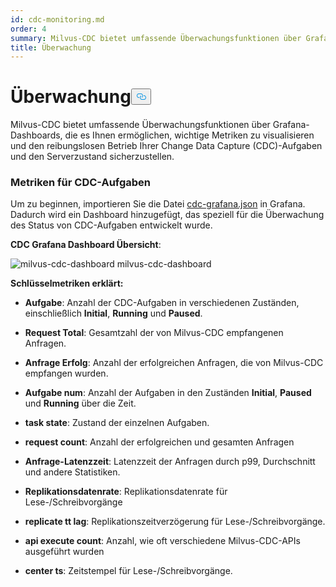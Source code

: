 ```yaml
---
id: cdc-monitoring.md
order: 4
summary: Milvus-CDC bietet umfassende Überwachungsfunktionen über Grafana-Dashboards.
title: Überwachung
---
```

<h1 id="Monitoring" class="common-anchor-header">Überwachung<button data-href="#Monitoring" class="anchor-icon" translate="no">
      <svg translate="no"
        aria-hidden="true"
        focusable="false"
        height="20"
        version="1.1"
        viewBox="0 0 16 16"
        width="16"
      >
        <path
          fill="#0092E4"
          fill-rule="evenodd"
          d="M4 9h1v1H4c-1.5 0-3-1.69-3-3.5S2.55 3 4 3h4c1.45 0 3 1.69 3 3.5 0 1.41-.91 2.72-2 3.25V8.59c.58-.45 1-1.27 1-2.09C10 5.22 8.98 4 8 4H4c-.98 0-2 1.22-2 2.5S3 9 4 9zm9-3h-1v1h1c1 0 2 1.22 2 2.5S13.98 12 13 12H9c-.98 0-2-1.22-2-2.5 0-.83.42-1.64 1-2.09V6.25c-1.09.53-2 1.84-2 3.25C6 11.31 7.55 13 9 13h4c1.45 0 3-1.69 3-3.5S14.5 6 13 6z"
        ></path>
      </svg>
    </button></h1><p>Milvus-CDC bietet umfassende Überwachungsfunktionen über Grafana-Dashboards, die es Ihnen ermöglichen, wichtige Metriken zu visualisieren und den reibungslosen Betrieb Ihrer Change Data Capture (CDC)-Aufgaben und den Serverzustand sicherzustellen.</p>
<h3 id="Metrics-for-CDC-tasks" class="common-anchor-header">Metriken für CDC-Aufgaben</h3><p>Um zu beginnen, importieren Sie die Datei <a href="https://github.com/zilliztech/milvus-cdc/blob/main/server/configs/cdc-grafana.json">cdc-grafana.json</a> in Grafana. Dadurch wird ein Dashboard hinzugefügt, das speziell für die Überwachung des Status von CDC-Aufgaben entwickelt wurde.</p>
<p><strong>CDC Grafana Dashboard Übersicht</strong>:</p>
<p>
  
   <span class="img-wrapper"> <img translate="no" src="/docs/v2.5.x/assets/milvus-cdc-dashboard.png" alt="milvus-cdc-dashboard" class="doc-image" id="milvus-cdc-dashboard" />
   </span> <span class="img-wrapper"> <span>milvus-cdc-dashboard</span> </span></p>
<p><strong>Schlüsselmetriken erklärt:</strong></p>
<ul>
<li><p><strong>Aufgabe</strong>: Anzahl der CDC-Aufgaben in verschiedenen Zuständen, einschließlich <strong>Initial</strong>, <strong>Running</strong> und <strong>Paused</strong>.</p></li>
<li><p><strong>Request Total</strong>: Gesamtzahl der von Milvus-CDC empfangenen Anfragen.</p></li>
<li><p><strong>Anfrage Erfolg</strong>: Anzahl der erfolgreichen Anfragen, die von Milvus-CDC empfangen wurden.</p></li>
<li><p><strong>Aufgabe num</strong>: Anzahl der Aufgaben in den Zuständen <strong>Initial</strong>, <strong>Paused</strong> und <strong>Running</strong> über die Zeit.</p></li>
<li><p><strong>task state</strong>: Zustand der einzelnen Aufgaben.</p></li>
<li><p><strong>request count</strong>: Anzahl der erfolgreichen und gesamten Anfragen</p></li>
<li><p><strong>Anfrage-Latenzzeit</strong>: Latenzzeit der Anfragen durch p99, Durchschnitt und andere Statistiken.</p></li>
<li><p><strong>Replikationsdatenrate</strong>: Replikationsdatenrate für Lese-/Schreibvorgänge</p></li>
<li><p><strong>replicate tt lag</strong>: Replikationszeitverzögerung für Lese-/Schreibvorgänge.</p></li>
<li><p><strong>api execute count</strong>: Anzahl, wie oft verschiedene Milvus-CDC-APIs ausgeführt wurden</p></li>
<li><p><strong>center ts</strong>: Zeitstempel für Lese-/Schreibvorgänge.</p></li>
</ul>
